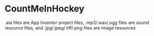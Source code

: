 # CountMeInHockey

.aia files are App Inventor project files, .mp3/.wav/.ogg files are sound resource files, and .jpg/.jpeg/.tiff/.png files are image resources
